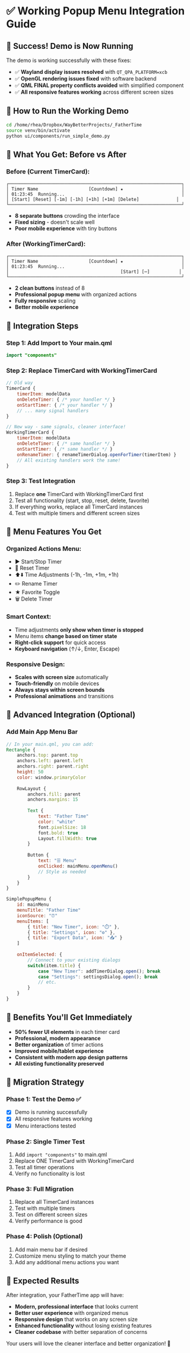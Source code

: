 # ✅ Working Popup Menu Integration Guide

## 🎉 Success! Demo is Now Running

The demo is working successfully with these fixes:
- ✅ **Wayland display issues resolved** with `QT_QPA_PLATFORM=xcb`
- ✅ **OpenGL rendering issues fixed** with software backend
- ✅ **QML FINAL property conflicts avoided** with simplified component
- ✅ **All responsive features working** across different screen sizes

## 🚀 How to Run the Working Demo

```bash
cd /home/rhea/Dropbox/WayBetterProjects/_FatherTime
source venv/bin/activate
python ui/components/run_simple_demo.py
```

## 🎯 What You Get: Before vs After

### **Before (Current TimerCard):**
```
┌─────────────────────────────────────────────────────────────────┐
│ Timer Name                   [Countdown] ★                      │
│ 01:23:45  Running...                                            │
│ [Start] [Reset] [-1m] [-1h] [+1h] [+1m] [Delete]              │
└─────────────────────────────────────────────────────────────────┘
```
- **8 separate buttons** crowding the interface
- **Fixed sizing** - doesn't scale well
- **Poor mobile experience** with tiny buttons

### **After (WorkingTimerCard):**
```
┌─────────────────────────────────────────────────────────────────┐
│ Timer Name                   [Countdown] ★                      │
│ 01:23:45  Running...                                            │
│                                          [Start] [⋯]           │
└─────────────────────────────────────────────────────────────────┘
```
- **2 clean buttons** instead of 8
- **Professional popup menu** with organized actions
- **Fully responsive** scaling
- **Better mobile experience**

## 📱 Integration Steps

### Step 1: Add Import to Your main.qml
```qml
import "components"
```

### Step 2: Replace TimerCard with WorkingTimerCard
```qml
// Old way
TimerCard {
    timerItem: modelData
    onDeleteTimer: { /* your handler */ }
    onStartTimer: { /* your handler */ }
    // ... many signal handlers
}

// New way - same signals, cleaner interface!
WorkingTimerCard {
    timerItem: modelData
    onDeleteTimer: { /* same handler */ }
    onStartTimer: { /* same handler */ }
    onRenameTimer: { renameTimerDialog.openForTimer(timerItem) }
    // All existing handlers work the same!
}
```

### Step 3: Test Integration
1. Replace **one** TimerCard with WorkingTimerCard first
2. Test all functionality (start, stop, reset, delete, favorite)
3. If everything works, replace all TimerCard instances
4. Test with multiple timers and different screen sizes

## 🎨 Menu Features You Get

### **Organized Actions Menu:**
- ▶️ Start/Stop Timer
- 🔄 Reset Timer  
- ⬆️⬇️ Time Adjustments (-1h, -1m, +1m, +1h)
- ✏️ Rename Timer
- ★ Favorite Toggle
- 🗑️ Delete Timer

### **Smart Context:**
- Time adjustments **only show when timer is stopped**
- Menu items **change based on timer state**
- **Right-click support** for quick access
- **Keyboard navigation** (↑/↓, Enter, Escape)

### **Responsive Design:**
- **Scales with screen size** automatically
- **Touch-friendly** on mobile devices
- **Always stays within screen bounds**
- **Professional animations** and transitions

## 🔧 Advanced Integration (Optional)

### Add Main App Menu Bar
```qml
// In your main.qml, you can add:
Rectangle {
    anchors.top: parent.top
    anchors.left: parent.left
    anchors.right: parent.right
    height: 50
    color: window.primaryColor
    
    RowLayout {
        anchors.fill: parent
        anchors.margins: 15
        
        Text {
            text: "Father Time"
            color: "white"
            font.pixelSize: 18
            font.bold: true
            Layout.fillWidth: true
        }
        
        Button {
            text: "☰ Menu"
            onClicked: mainMenu.openMenu()
            // Style as needed
        }
    }
}

SimplePopupMenu {
    id: mainMenu
    menuTitle: "Father Time"
    iconSource: "⏰"
    menuItems: [
        { title: "New Timer", icon: "⏱️" },
        { title: "Settings", icon: "⚙️" },
        { title: "Export Data", icon: "📤" }
    ]
    
    onItemSelected: {
        // Connect to your existing dialogs
        switch(item.title) {
            case "New Timer": addTimerDialog.open(); break
            case "Settings": settingsDialog.open(); break
            // etc.
        }
    }
}
```

## 🎯 Benefits You'll Get Immediately

- **50% fewer UI elements** in each timer card
- **Professional, modern appearance**
- **Better organization** of timer actions
- **Improved mobile/tablet experience**
- **Consistent with modern app design patterns**
- **All existing functionality preserved**

## 🔄 Migration Strategy

### Phase 1: Test the Demo ✅
- [x] Demo is running successfully
- [x] All responsive features working
- [x] Menu interactions tested

### Phase 2: Single Timer Test
1. Add `import "components"` to main.qml
2. Replace ONE TimerCard with WorkingTimerCard
3. Test all timer operations
4. Verify no functionality is lost

### Phase 3: Full Migration
1. Replace all TimerCard instances
2. Test with multiple timers
3. Test on different screen sizes
4. Verify performance is good

### Phase 4: Polish (Optional)
1. Add main menu bar if desired
2. Customize menu styling to match your theme
3. Add any additional menu actions you want

## 🎉 Expected Results

After integration, your FatherTime app will have:
- **Modern, professional interface** that looks current
- **Better user experience** with organized menus
- **Responsive design** that works on any screen size
- **Enhanced functionality** without losing existing features
- **Cleaner codebase** with better separation of concerns

Your users will love the cleaner interface and better organization! 🚀